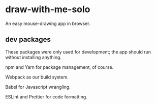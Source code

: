 # draw-with-me-solo

An easy mouse-drawing app in browser.

## dev packages

These packages were only used for development; the app should run without installing anything.

npm and Yarn for package management, of course.

Webpack as our build system.

Babel for Javascript wrangling.

ESLint and Prettier for code formatting.